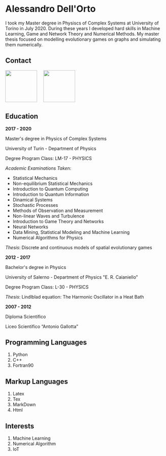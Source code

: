 # Alessandro Dell'Orto

I took my Master degree in Physiscs of Complex Systems at University of Torino in July 2020. During these years I developed hard skills in Machine Learning, Game and Network Theory and Numerical Methods. My master thesis focused on modelling evolutionary games on graphs and simulating them numerically.

## Contact

[<img src="https://w7.pngwing.com/pngs/243/358/png-transparent-black-and-white-e-mail-logo-email-computer-icons-icon-design-email-miscellaneous-angle-triangle.png" width="100"/>](mailto:alessandro.dellor@edu.unito.it)  &nbsp;&nbsp;&nbsp;  [<img src="https://w7.pngwing.com/pngs/654/768/png-transparent-computer-icons-linkedin-social-media-social-network-blog-social-icons-text-trademark-logo.png" width="100"/>](https://www.linkedin.com/in/alessandro-dell-orto-9100501b6/) 

## Education

**2017 - 2020**

Master's degree in Physics of Complex Systems

University of Turin - Department of Physics

Degree Program Class: LM-17 - PHYSICS

_Academic Examinations Taken_:
- Statistical Mechanics
- Non-equilibrium Statistical Mechanics
- Introduction to Quantum Computing
- Introduction to Quantum Information
- Dinamical Systems
- Stochastic Processes
- Methods of Observation and Measurement
- Non-linear Waves and Turbulence
- Introduction to Game Theory and Networks
- Neural Networks
- Data Mining, Statistical Modeling and Machine Learning
- Numerical Algorithms for Physics

_Thesis_: Discrete and continuous models of spatial evolutionary games

**2012 - 2017**

Bachelor's degree in Physics

University of Salerno - Department of Physics "E. R. Caianiello"

Degree Program Class: L-30 - PHYSICS

_Thesis_: Lindlblad equation: The Harmonic Oscillator in a Heat Bath

**2007 - 2012**

Diploma Scientifico

Liceo Scientifico “Antonio Gallotta”


## Programming Languages

1. Python
2. C++
3. Fortran90

## Markup Languages

1. Latex
2. Tex
3. MarkDown
4. Html

## Interests

1. Machine Learning 
2. Numerical Algorithm 
3. IoT

